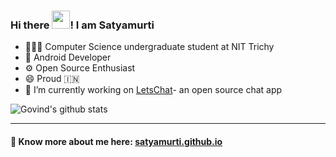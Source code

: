 ### Hi there <img src="https://github.com/satyamurti/satyamurti/blob/master/Hi.gif" width="29px">! I am Satyamurti

 
- 👨🏻‍🎓 Computer Science undergraduate student at NIT Trichy
- 📱 Android Developer 
- ⚙️ Open Source Enthusiast 
- 😄 Proud 🇮🇳
- 🔭 I’m currently working on  [LetsChat](https://github.com/satyamurti/LetsChat)- an open source chat app


![Govind's github stats](https://github-readme-stats.vercel.app/api?username=satyamurti&show_icons=true&hide_border=true)

---

#### 🔗 Know more about me here: [satyamurti.github.io](https://satyamurti.github.io/)

<!--
**satyamurti/satyamurti** is a ✨ _special_ ✨ repository because its `README.md` (this file) appears on your GitHub profile.

Here are some ideas to get you started:

- 🔭 I’m currently working on ...
- 🌱 I’m currently learning ...
- 👯 I’m looking to collaborate on ...
- 🤔 I’m looking for help with ...
- 💬 Ask me about ...
- 📫 How to reach me: ...
- 😄 Pronouns: ...
- ⚡ Fun fact: ...
-->

